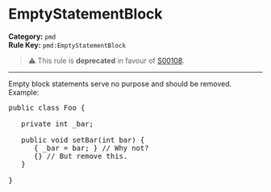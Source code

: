 # EmptyStatementBlock
**Category:** `pmd`<br/>
**Rule Key:** `pmd:EmptyStatementBlock`<br/>
> :warning: This rule is **deprecated** in favour of [S00108](https://rules.sonarsource.com/java/RSPEC-00108).

-----

Empty block statements serve no purpose and should be removed. Example:
<pre>
public class Foo {

   private int _bar;

   public void setBar(int bar) {
      { _bar = bar; } // Why not?
      {} // But remove this.
   }

}
</pre>
